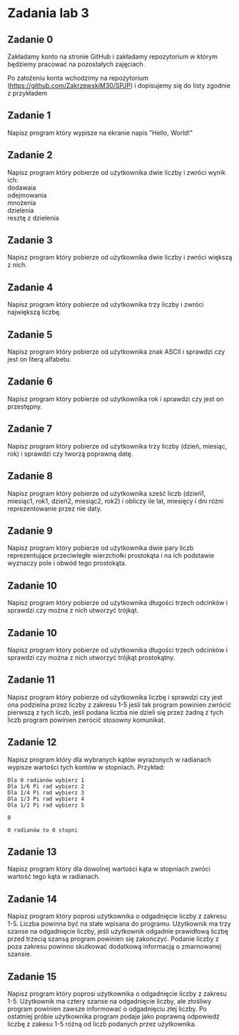 # Zadania lab 3

## Zadanie 0

Zakładamy konto na stronie GitHub i zakładamy repozytorium w którym będziemy pracować na pozostałych zajęciach.

Po założeniu konta wchodzimy na repozytorium (https://github.com/ZakrzewskiM30/SPJP) i dopisujemy się do listy zgodnie z przykładem

## Zadanie 1

Napisz program który wypisze na ekranie napis "Hello, World!"

## Zadanie 2

Napisz program który pobierze od użytkownika dwie liczby i zwróci wynik ich:  
dodawaia  
odejmowania  
mnożenia  
dzielenia  
resztę z dzielenia

## Zadanie 3

Napisz program który pobierze od użytkownika dwie liczby i zwróci większą z nich.

## Zadanie 4

Napisz program który pobierze od użytkownika trzy liczby i zwróci największą liczbę.

## Zadanie 5

Napisz program który pobierze od użytkownika znak ASCII i sprawdzi czy jest on literą alfabetu.

## Zadanie 6

Napisz program który pobierze od użytkownika rok i sprawdzi czy jest on przestępny.

## Zadanie 7

Napisz program który pobierze od użytkownika trzy liczby (dzień, miesiąc, rok) i sprawdzi czy tworzą poprawną datę.

## Zadanie 8

Napisz program który pobierze od użytkownika sześć liczb (dzień1, miesiąc1, rok1, dzień2, miesiąc2, rok2) i obliczy ile lat, miesięcy i dni różni reprezentowanie przez nie daty.

## Zadanie 9

Napisz program który pobierze od użytkownika dwie pary liczb reprezentujące przeciwległe wierzchołki prostokąta i na ich podstawie wyznaczy pole i obwód tego prostokąta.

## Zadanie 10

Napisz program który pobierze od użytkownika długości trzech odcinków i sprawdzi czy można z nich utworzyć trójkąt.

## Zadanie 10

Napisz program który pobierze od użytkownika długości trzech odcinków i sprawdzi czy można z nich utworzyć trójkąt prostokątny.

## Zadanie 11

Napisz program który pobierze od użytkownika liczbę i sprawdzi czy jest ona podzielna przez liczby z zakresu 1-5 jeśli tak program powinien zwrócić pierwszą z tych liczb, jeśli podana liczba nie dzieli się przez żadną z tych liczb program powinien zwrócić stosowny komunikat.

## Zadanie 12

Napisz program który dla wybranych kątów wyrażonych w radianach wypisze wartości tych kontów w stopniach.
Przykład:

```
Dla 0 radianów wybierz 1  
Dla 1/6 Pi rad wybierz 2  
Dla 1/4 Pi rad wybierz 3  
Dla 1/3 Pi rad wybierz 4  
Dla 1/2 Pi rad wybierz 5  

0  

0 radianów to 0 stopni
```

## Zadanie 13

Napisz program który dla dowolnej wartości kąta w stopniach zwróci wartość tego kąta w radianach.

## Zadanie 14

Napisz program który poprosi użytkownika o odgadnięcie liczby z zakresu 1-5. Liczba powinna być na stałe wpisana do programu. Użytkownik ma trzy szanse na odgadnięcie liczby, jeśli użytkownik odgadnie prawidłową liczbę przed trzecią szansą program powinien się zakończyć. Podanie liczby z poza zakresu powinno skutkować dodatkową informacją o zmarnowanej szansie.

## Zadanie 15

Napisz program który poprosi użytkownika o odgadnięcie liczby z zakresu 1-5. Użytkownik ma cztery szanse na odgadnięcie liczby, ale złośliwy program powinien zawsze informować o odgadnięciu złej liczby. Po ostatniej próbie użytkownika program podaje jako poprawną odpowiedź liczbę z zakesu 1-5 różną od liczb podanych przez użytkownika.









